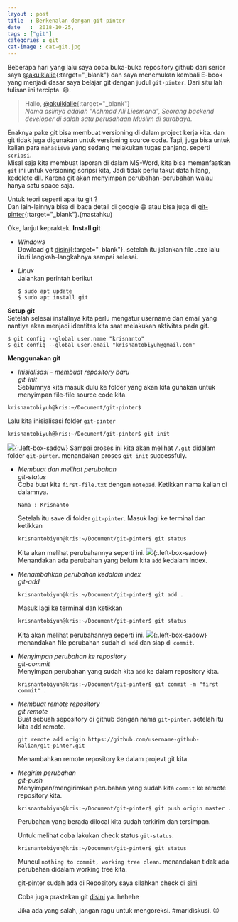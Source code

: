 ```yaml
---
layout : post
title  : Berkenalan dengan git-pinter
date   :  2018-10-25,
tags : ["git"]
categories : git
cat-image : cat-git.jpg
---
```


Beberapa hari yang lalu saya coba buka-buka repository github dari serior saya
[@akuikialie](https://github.com/akuikialie){:target="_blank"}
dan saya menemukan kembali E-book yang menjadi dasar saya belajar git dengan judul
`git-pinter`. Dari situ lah tulisan ini tercipta. 😄.

> Hallo, [@akuikialie](https://github.com/akuikialie){:target="_blank"}<br>
> *Nama aslinya adalah "Achmad Ali Liesmana", Seorang backend developer di salah satu perusahaan Muslim di surabaya.*

Enaknya pake git bisa membuat versioning di dalam project kerja kita. dan git tidak juga digunakan untuk versioning source code.
Tapi, juga bisa untuk kalian para `mahasiswa` yang sedang melakukan tugas panjang. seperti `scripsi`. <br>
Misal saja kita membuat laporan di dalam MS-Word, kita bisa memanfaatkan `git` ini untuk versioning scripsi kita,
Jadi tidak perlu takut data hilang, kedelete dll. Karena git akan menyimpan perubahan-perubahan walau hanya satu space saja.

Untuk teori seperti apa itu git ?<br>
Dan lain-lainnya bisa di baca detail di google 😄 atau bisa juga di [git-pinter](https://github.com/akuikialie/git-pinter/blob/master/git-pinter.pdf){:target="_blank"}.(mastahku)

Oke, lanjut kepraktek.
 **Install git**
 * *Windows* <br>
   Dowload git [disini](https://git-scm.com/download/win){:target="_blank"}. setelah itu jalankan file .exe lalu ikuti langkah-langkahnya sampai selesai.

* *Linux* <br>
  Jalankan perintah berikut
    ```
    $ sudo apt update
    $ sudo apt install git
    ```

**Setup git** <br>
    Setelah selesai installnya kita perlu mengatur username dan email yang nantiya akan menjadi identitas
    kita saat melakukan aktivitas pada git.

```
$ git config --global user.name "krisnanto"
$ git config --global user.email "krisnantobiyuh@gmail.com"
```

**Menggunakan git**

* *Inisialisasi - membuat repository baru* <br>
  *git-init* <br>
  Seblumnya kita masuk dulu ke folder yang akan kita gunakan untuk menyimpan file-file source code kita.
```
krisnantobiyuh@kris:~/Document/git-pinter$
```

  Lalu kita inisialisasi folder `git-pinter`
  ```
  krisnantobiyuh@kris:~/Document/git-pinter$ git init
  ```
![]({{site.baseurl}}/images/git-init.jpg){:.left-box-sadow}
  Sampai proses ini kita akan melihat `/.git` didalam folder `git-pinter`. menandakan proses `git init` successfuly.

* *Membuat dan melihat perubahan* <br>
  *git-status* <br>
  Coba buat kita `first-file.txt` dengan `notepad`. Ketikkan nama kalian di dalamnya.
    ```
    Nama : Krisnanto
    ```
    Setelah itu save di folder `git-pinter`.
    Masuk lagi ke terminal dan ketikkan
     ```
    krisnantobiyuh@kris:~/Document/git-pinter$ git status
    ```
    Kita akan melihat perubahannya seperti ini.
    ![]({{site.baseurl}}/images/git-status.jpg){:.left-box-sadow}
    Menandakan ada perubahan yang belum kita `add` kedalam index.


* *Menambahkan perubahan kedalam index* <br>
  *git-add* <br>
    ```
    krisnantobiyuh@kris:~/Document/git-pinter$ git add .
    ```

    Masuk lagi ke terminal dan ketikkan
    ```
    krisnantobiyuh@kris:~/Document/git-pinter$ git status
    ```
    Kita akan melihat perubahannya seperti ini.
    ![]({{site.baseurl}}/images/git-status-after-add.jpg){:.left-box-sadow}
    menandakan file perubahan sudah di `add` dan siap di `commit`.

* *Menyimpan perubahan ke repository* <br>
  *git-commit* <br>
    Menyimpan perubahan yang sudah kita `add` ke dalam repository kita.
    ```
    krisnantobiyuh@kris:~/Document/git-pinter$ git commit -m "first commit" .
    ```

* *Membuat remote repository* <br>
  *git remote* <br>
    Buat sebuah sepository di github dengan nama `git-pinter`. setelah itu kita add remote.
    ```
    git remote add origin https://github.com/username-github-kalian/git-pinter.git
    ```
    Menambahkan remote repository ke dalam projevt git kita.

* *Megirim perubahan* <br>
  *git-push* <br>
    Menyimpan/mengirimkan perubahan yang sudah kita `commit` ke remote repository kita.
    ```
    krisnantobiyuh@kris:~/Document/git-pinter$ git push origin master .
    ```
    Perubahan yang berada dilocal kita sudah terkirim dan tersimpan.

    Untuk melihat coba lakukan check status `git-status`.
    ```
    krisnantobiyuh@kris:~/Document/git-pinter$ git status
    ```
    Muncul `nothing to commit, working tree clean`. menandakan tidak ada perubahan didalam working tree kita.

    git-pinter sudah ada di Repository saya silahkan check di [sini](https://github.com/krisnantobiyuh/git-pinter)
    
    Coba juga praktekan git [disini](https://codesaya.com/git) ya. hehehe

   Jika ada yang salah, jangan ragu untuk mengoreksi. #maridiskusi. 😉



